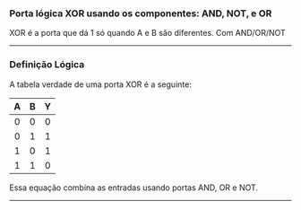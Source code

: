###  Porta lógica XOR usando os componentes: AND, NOT, e OR

XOR é a porta que dá 1 só quando A e B são diferentes. Com AND/OR/NOT

---

### Definição Lógica

A tabela verdade de uma porta XOR é a seguinte:

| A | B | Y  |
|:-:|:-:|:---------:|
| 0 | 0 |     0     |
| 0 | 1 |     1     |
| 1 | 0 |     1     |
| 1 | 1 |     0     |

Essa equação combina as entradas usando portas AND, OR e NOT.

---
